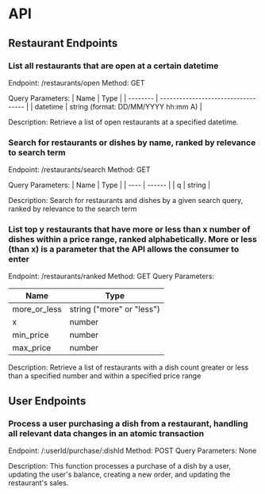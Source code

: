 # API

## Restaurant Endpoints

### List all restaurants that are open at a certain datetime

Endpoint: /restaurants/open
Method: GET

Query Parameters:
| Name     | Type                                |
| -------- | ----------------------------------- |
| datetime | string (format: DD/MM/YYYY hh:mm A) |

Description: Retrieve a list of open restaurants at a specified datetime.

### Search for restaurants or dishes by name, ranked by relevance to search term

Endpoint: /restaurants/search
Method: GET

Query Parameters:
| Name | Type   |
| ---- | ------ |
| q    | string |

Description: Search for restaurants and dishes by a given search query, ranked by relevance to the search term

### List top y restaurants that have more or less than x number of dishes within a price range, ranked alphabetically. More or less (than x) is a parameter that the API allows the consumer to enter

Endpoint: /restaurants/ranked
Method: GET
Query Parameters:

| Name         | Type                      |
| ------------ | ------------------------- |
| more_or_less | string ("more" or "less") |
| x            | number                    |
| min_price    | number                    |
| max_price    | number                    |

Description: Retrieve a list of restaurants with a dish count greater or less than a specified number and within a specified price range

## User Endpoints

### Process a user purchasing a dish from a restaurant, handling all relevant data changes in an atomic transaction

Endpoint: /:userId/purchase/:dishId
Method: POST
Query Parameters: None

Description: This function processes a purchase of a dish by a user, updating the user's balance, creating a new order, and updating the restaurant's sales.
